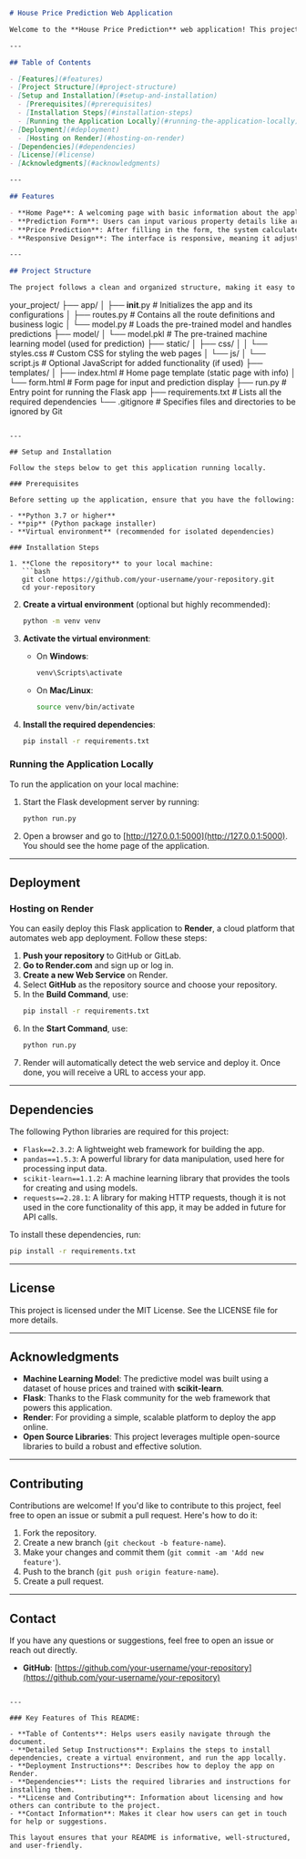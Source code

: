 ```markdown
# House Price Prediction Web Application

Welcome to the **House Price Prediction** web application! This project leverages a pre-trained machine learning model to predict house prices based on various input features. Built using **Flask**, this web application allows users to input property details (e.g., area, number of rooms, etc.) and get an estimated price for the property.

---

## Table of Contents

- [Features](#features)
- [Project Structure](#project-structure)
- [Setup and Installation](#setup-and-installation)
  - [Prerequisites](#prerequisites)
  - [Installation Steps](#installation-steps)
  - [Running the Application Locally](#running-the-application-locally)
- [Deployment](#deployment)
  - [Hosting on Render](#hosting-on-render)
- [Dependencies](#dependencies)
- [License](#license)
- [Acknowledgments](#acknowledgments)

---

## Features

- **Home Page**: A welcoming page with basic information about the application.
- **Prediction Form**: Users can input various property details like area, number of rooms, and more.
- **Price Prediction**: After filling in the form, the system calculates and displays the predicted house price.
- **Responsive Design**: The interface is responsive, meaning it adjusts seamlessly across devices like desktops, tablets, and smartphones.

---

## Project Structure

The project follows a clean and organized structure, making it easy to navigate and extend:

```
your_project/
├── app/
│   ├── __init__.py            # Initializes the app and its configurations
│   ├── routes.py              # Contains all the route definitions and business logic
│   └── model.py               # Loads the pre-trained model and handles predictions
├── model/
│   └── model.pkl              # The pre-trained machine learning model (used for prediction)
├── static/
│   ├── css/
│   │   └── styles.css         # Custom CSS for styling the web pages
│   └── js/
│       └── script.js          # Optional JavaScript for added functionality (if used)
├── templates/
│   ├── index.html             # Home page template (static page with info)
│   └── form.html              # Form page for input and prediction display
├── run.py                     # Entry point for running the Flask app
├── requirements.txt           # Lists all the required dependencies
└── .gitignore                 # Specifies files and directories to be ignored by Git
```

---

## Setup and Installation

Follow the steps below to get this application running locally.

### Prerequisites

Before setting up the application, ensure that you have the following:

- **Python 3.7 or higher**
- **pip** (Python package installer)
- **Virtual environment** (recommended for isolated dependencies)

### Installation Steps

1. **Clone the repository** to your local machine:
   ```bash
   git clone https://github.com/your-username/your-repository.git
   cd your-repository
   ```

2. **Create a virtual environment** (optional but highly recommended):
   ```bash
   python -m venv venv
   ```

3. **Activate the virtual environment**:
   - On **Windows**:
     ```bash
     venv\Scripts\activate
     ```
   - On **Mac/Linux**:
     ```bash
     source venv/bin/activate
     ```

4. **Install the required dependencies**:
   ```bash
   pip install -r requirements.txt
   ```

### Running the Application Locally

To run the application on your local machine:

1. Start the Flask development server by running:
   ```bash
   python run.py
   ```

2. Open a browser and go to [http://127.0.0.1:5000](http://127.0.0.1:5000). You should see the home page of the application.

---

## Deployment

### Hosting on Render

You can easily deploy this Flask application to **Render**, a cloud platform that automates web app deployment. Follow these steps:

1. **Push your repository** to GitHub or GitLab.
2. **Go to Render.com** and sign up or log in.
3. **Create a new Web Service** on Render.
4. Select **GitHub** as the repository source and choose your repository.
5. In the **Build Command**, use:
   ```bash
   pip install -r requirements.txt
   ```
6. In the **Start Command**, use:
   ```bash
   python run.py
   ```
7. Render will automatically detect the web service and deploy it. Once done, you will receive a URL to access your app.

---

## Dependencies

The following Python libraries are required for this project:

- `Flask==2.3.2`: A lightweight web framework for building the app.
- `pandas==1.5.3`: A powerful library for data manipulation, used here for processing input data.
- `scikit-learn==1.1.2`: A machine learning library that provides the tools for creating and using models.
- `requests==2.28.1`: A library for making HTTP requests, though it is not used in the core functionality of this app, it may be added in future for API calls.

To install these dependencies, run:
```bash
pip install -r requirements.txt
```

---

## License

This project is licensed under the MIT License. See the LICENSE file for more details.

---

## Acknowledgments

- **Machine Learning Model**: The predictive model was built using a dataset of house prices and trained with **scikit-learn**.
- **Flask**: Thanks to the Flask community for the web framework that powers this application.
- **Render**: For providing a simple, scalable platform to deploy the app online.
- **Open Source Libraries**: This project leverages multiple open-source libraries to build a robust and effective solution.

---

## Contributing

Contributions are welcome! If you'd like to contribute to this project, feel free to open an issue or submit a pull request. Here's how to do it:

1. Fork the repository.
2. Create a new branch (`git checkout -b feature-name`).
3. Make your changes and commit them (`git commit -am 'Add new feature'`).
4. Push to the branch (`git push origin feature-name`).
5. Create a pull request.

---

## Contact

If you have any questions or suggestions, feel free to open an issue or reach out directly.

- **GitHub**: [https://github.com/your-username/your-repository](https://github.com/your-username/your-repository)
```

---

### Key Features of This README:

- **Table of Contents**: Helps users easily navigate through the document.
- **Detailed Setup Instructions**: Explains the steps to install dependencies, create a virtual environment, and run the app locally.
- **Deployment Instructions**: Describes how to deploy the app on Render.
- **Dependencies**: Lists the required libraries and instructions for installing them.
- **License and Contributing**: Information about licensing and how others can contribute to the project.
- **Contact Information**: Makes it clear how users can get in touch for help or suggestions.

This layout ensures that your README is informative, well-structured, and user-friendly.
